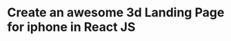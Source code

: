 # Create an awesome 3d Landing Page for iphone in React JS

<!-- 


This repository contains starter code for Apple iphone 3d landing page in ReactJS. <br />

View Demo👇: <br />
https://apple-iphone14.netlify.app/ <br />




### Images of The 3d landing page Website:

![HOME](https://github.com/codebucks27/Apple-iphone-3d-landing-page-starter-Code/blob/main/website-images/Hero-section-desktop.png)
![Quote](https://github.com/codebucks27/Apple-iphone-3d-landing-page-starter-Code/blob/main/website-images/Quote.png)
![Color](https://github.com/codebucks27/Apple-iphone-3d-landing-page-starter-Code/blob/main/website-images/Color-section.png)
![Pricing](https://github.com/codebucks27/Apple-iphone-3d-landing-page-starter-Code/blob/main/website-images/Pricing%20Section.png)
![HOME-Mobile](https://github.com/codebucks27/Apple-iphone-3d-landing-page-starter-Code/blob/main/website-images/Hero-section-mobile.png)
![Color-Mobile](https://github.com/codebucks27/Apple-iphone-3d-landing-page-starter-Code/blob/main/website-images/Color-section-mobile.png)
![Pricing-Mobile](https://github.com/codebucks27/Apple-iphone-3d-landing-page-starter-Code/blob/main/website-images/Pricing%20Section-mobile.png)

### Resources Used in This Project

- ["Apple iPhone 13 Pro Max"](https://skfb.ly/o7nDN) by DatSketch is licensed under [Creative Commons Attribution](http://creativecommons.org/licenses/by/4.0/). <br />

- [A15 Chipset Image](https://wccftech.com/a15-bionic-underclocked-cpu-new-gpu-configurations-and-more-details-not-shared/) <br/>

- [Apple Logo for loading screen](https://www.iconfinder.com/icons/104447/apple_logo_icon)

There are 3 videos:

- Video by <a href="https://pixabay.com/users/engin_akyurt-3656355/?utm_source=link-attribution&amp;utm_medium=referral&amp;utm_campaign=video&amp;utm_content=21536">Engin Akyurt</a> from <a href="https://pixabay.com//?utm_source=link-attribution&amp;utm_medium=referral&amp;utm_campaign=video&amp;utm_content=21536">Pixabay</a> <br />

- Video by <a href="https://pixabay.com/users/helix_games-17997136/?utm_source=link-attribution&amp;utm_medium=referral&amp;utm_campaign=video&amp;utm_content=49791">Brent Olson</a> from <a href="https://pixabay.com//?utm_source=link-attribution&amp;utm_medium=referral&amp;utm_campaign=video&amp;utm_content=49791">Pixabay</a> <br />

- Video by <a href="https://pixabay.com/users/vimeo-free-videos-1283884/?utm_source=link-attribution&amp;utm_medium=referral&amp;utm_campaign=video&amp;utm_content=699">Vimeo-Free-Videos</a> from <a href="https://pixabay.com//?utm_source=link-attribution&amp;utm_medium=referral&amp;utm_campaign=video&amp;utm_content=699">Pixabay</a> <br />

### External Libraries used in this project:

- [styled-components](https://styled-components.com/docs/advanced) <br />
- [GSAP](https://greensock.com/gsap/) <br />
- [@react-three/drei](https://www.npmjs.com/package/@react-three/drei) <br />
- [@react-three/fiber](https://www.npmjs.com/package/@react-three/fiber) <br />

# Getting Started with Create React App

This project was bootstrapped with [Create React App](https://github.com/facebook/create-react-app).

## Available Scripts

In the project directory, you can run:

### `npm start`

Runs the app in the development mode.\
Open [http://localhost:3000](http://localhost:3000) to view it in your browser.

The page will reload when you make changes.\
You may also see any lint errors in the console.

### `npm test`

Launches the test runner in the interactive watch mode.\
See the section about [running tests](https://facebook.github.io/create-react-app/docs/running-tests) for more information.

### `npm run build`

Builds the app for production to the `build` folder.\
It correctly bundles React in production mode and optimizes the build for the best performance.

The build is minified and the filenames include the hashes.\
Your app is ready to be deployed!

See the section about [deployment](https://facebook.github.io/create-react-app/docs/deployment) for more information.

### `npm run eject`

**Note: this is a one-way operation. Once you `eject`, you can't go back!**

If you aren't satisfied with the build tool and configuration choices, you can `eject` at any time. This command will remove the single build dependency from your project.

Instead, it will copy all the configuration files and the transitive dependencies (webpack, Babel, ESLint, etc) right into your project so you have full control over them. All of the commands except `eject` will still work, but they will point to the copied scripts so you can tweak them. At this point you're on your own.

You don't have to ever use `eject`. The curated feature set is suitable for small and middle deployments, and you shouldn't feel obligated to use this feature. However we understand that this tool wouldn't be useful if you couldn't customize it when you are ready for it.

## Learn More

You can learn more in the [Create React App documentation](https://facebook.github.io/create-react-app/docs/getting-started).

To learn React, check out the [React documentation](https://reactjs.org/).

### Code Splitting

This section has moved here: [https://facebook.github.io/create-react-app/docs/code-splitting](https://facebook.github.io/create-react-app/docs/code-splitting)

### Analyzing the Bundle Size

This section has moved here: [https://facebook.github.io/create-react-app/docs/analyzing-the-bundle-size](https://facebook.github.io/create-react-app/docs/analyzing-the-bundle-size)

### Making a Progressive Web App

This section has moved here: [https://facebook.github.io/create-react-app/docs/making-a-progressive-web-app](https://facebook.github.io/create-react-app/docs/making-a-progressive-web-app)

### Advanced Configuration

This section has moved here: [https://facebook.github.io/create-react-app/docs/advanced-configuration](https://facebook.github.io/create-react-app/docs/advanced-configuration)

### Deployment

This section has moved here: [https://facebook.github.io/create-react-app/docs/deployment](https://facebook.github.io/create-react-app/docs/deployment)

### `npm run build` fails to minify

This section has moved here: [https://facebook.github.io/create-react-app/docs/troubleshooting#npm-run-build-fails-to-minify](https://facebook.github.io/create-react-app/docs/troubleshooting#npm-run-build-fails-to-minify)
